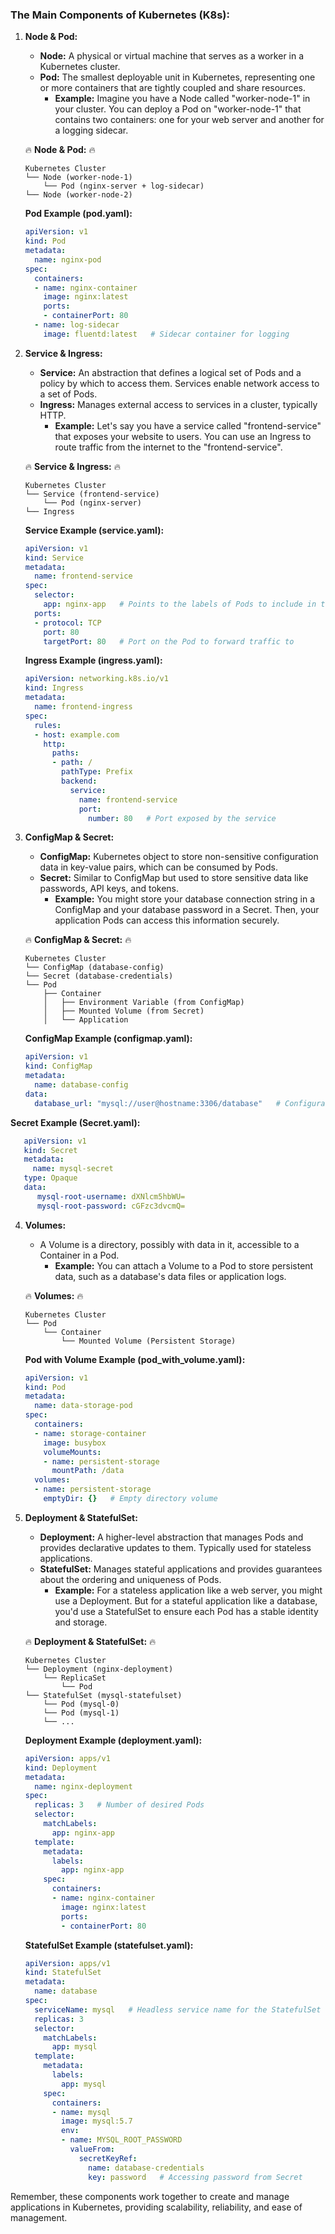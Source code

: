 ### The Main Components of Kubernetes (K8s):

1. **Node & Pod:**
   - **Node:** A physical or virtual machine that serves as a worker in a Kubernetes cluster.
   - **Pod:** The smallest deployable unit in Kubernetes, representing one or more containers that are tightly coupled and share resources.
     - **Example:** Imagine you have a Node called "worker-node-1" in your cluster. You can deploy a Pod on "worker-node-1" that contains two containers: one for your web server and another for a logging sidecar.

   🔥 **Node & Pod:** 🔥
   ```
   Kubernetes Cluster
   └── Node (worker-node-1)
       └── Pod (nginx-server + log-sidecar)
   └── Node (worker-node-2)
   ```

   **Pod Example (pod.yaml):**
   ```yaml
   apiVersion: v1
   kind: Pod
   metadata:
     name: nginx-pod
   spec:
     containers:
     - name: nginx-container
       image: nginx:latest
       ports:
       - containerPort: 80
     - name: log-sidecar
       image: fluentd:latest   # Sidecar container for logging
   ```

2. **Service & Ingress:**
   - **Service:** An abstraction that defines a logical set of Pods and a policy by which to access them. Services enable network access to a set of Pods.
   - **Ingress:** Manages external access to services in a cluster, typically HTTP.
     - **Example:** Let's say you have a service called "frontend-service" that exposes your website to users. You can use an Ingress to route traffic from the internet to the "frontend-service".

   🔥 **Service & Ingress:** 🔥
   ```
   Kubernetes Cluster
   └── Service (frontend-service)
       └── Pod (nginx-server)
   └── Ingress
   ```

   **Service Example (service.yaml):**
   ```yaml
   apiVersion: v1
   kind: Service
   metadata:
     name: frontend-service
   spec:
     selector:
       app: nginx-app   # Points to the labels of Pods to include in the service
     ports:
     - protocol: TCP
       port: 80
       targetPort: 80   # Port on the Pod to forward traffic to
   ```

   **Ingress Example (ingress.yaml):**
   ```yaml
   apiVersion: networking.k8s.io/v1
   kind: Ingress
   metadata:
     name: frontend-ingress
   spec:
     rules:
     - host: example.com
       http:
         paths:
         - path: /
           pathType: Prefix
           backend:
             service:
               name: frontend-service
               port:
                 number: 80   # Port exposed by the service
   ```

3. **ConfigMap & Secret:**
   - **ConfigMap:** Kubernetes object to store non-sensitive configuration data in key-value pairs, which can be consumed by Pods.
   - **Secret:** Similar to ConfigMap but used to store sensitive data like passwords, API keys, and tokens.
     - **Example:** You might store your database connection string in a ConfigMap and your database password in a Secret. Then, your application Pods can access this information securely.

   🔥 **ConfigMap & Secret:** 🔥
   ```
   Kubernetes Cluster
   └── ConfigMap (database-config)
   └── Secret (database-credentials)
   └── Pod
       ├── Container
       │   ├── Environment Variable (from ConfigMap)
       │   ├── Mounted Volume (from Secret)
       │   └── Application
   ```

   **ConfigMap Example (configmap.yaml):**
   ```yaml
   apiVersion: v1
   kind: ConfigMap
   metadata:
     name: database-config
   data:
     database_url: "mysql://user@hostname:3306/database"   # Configuration data
   ```
   
**Secret Example (Secret.yaml):**
```yaml
   apiVersion: v1
   kind: Secret
   metadata:
     name: mysql-secret
   type: Opaque
   data:
      mysql-root-username: dXNlcm5hbWU=
      mysql-root-password: cGFzc3dvcmQ=
   ```


4. **Volumes:**
   - A Volume is a directory, possibly with data in it, accessible to a Container in a Pod.
     - **Example:** You can attach a Volume to a Pod to store persistent data, such as a database's data files or application logs.

   🔥 **Volumes:** 🔥
   ```
   Kubernetes Cluster
   └── Pod
       └── Container
           └── Mounted Volume (Persistent Storage)
   ```

   **Pod with Volume Example (pod_with_volume.yaml):**
   ```yaml
   apiVersion: v1
   kind: Pod
   metadata:
     name: data-storage-pod
   spec:
     containers:
     - name: storage-container
       image: busybox
       volumeMounts:
       - name: persistent-storage
         mountPath: /data
     volumes:
     - name: persistent-storage
       emptyDir: {}   # Empty directory volume
   ```

5. **Deployment & StatefulSet:**
   - **Deployment:** A higher-level abstraction that manages Pods and provides declarative updates to them. Typically used for stateless applications.
   - **StatefulSet:** Manages stateful applications and provides guarantees about the ordering and uniqueness of Pods.
     - **Example:** For a stateless application like a web server, you might use a Deployment. But for a stateful application like a database, you'd use a StatefulSet to ensure each Pod has a stable identity and storage.

   🔥 **Deployment & StatefulSet:** 🔥
   ```
   Kubernetes Cluster
   └── Deployment (nginx-deployment)
       └── ReplicaSet
           └── Pod
   └── StatefulSet (mysql-statefulset)
       └── Pod (mysql-0)
       └── Pod (mysql-1)
       └── ...
   ```

   **Deployment Example (deployment.yaml):**
   ```yaml
   apiVersion: apps/v1
   kind: Deployment
   metadata:
     name: nginx-deployment
   spec:
     replicas: 3   # Number of desired Pods
     selector:
       matchLabels:
         app: nginx-app
     template:
       metadata:
         labels:
           app: nginx-app
       spec:
         containers:
         - name: nginx-container
           image: nginx:latest
           ports:
           - containerPort: 80
   ```

   **StatefulSet Example (statefulset.yaml):**
   ```yaml
   apiVersion: apps/v1
   kind: StatefulSet
   metadata:
     name: database
   spec:
     serviceName: mysql   # Headless service name for the StatefulSet
     replicas: 3
     selector:
       matchLabels:
         app: mysql
     template:
       metadata:
         labels:
           app: mysql
       spec:
         containers:
         - name: mysql
           image: mysql:5.7
           env:
           - name: MYSQL_ROOT_PASSWORD
             valueFrom:
               secretKeyRef:
                 name: database-credentials
                 key: password   # Accessing password from Secret
   ```


Remember, these components work together to create and manage applications in Kubernetes, providing scalability, reliability, and ease of management.

